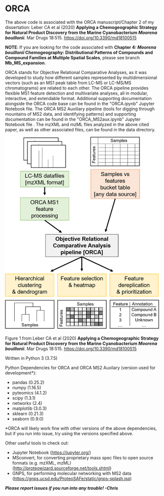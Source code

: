 # ORCA
The above code is associated with the ORCA manuscript/Chapter 2 of my dissertation: Leber CA et al (2020) **Applying a Chemogeographic Strategy for Natural Product Discovery from the Marine Cyanobacterium *Moorena bouillonii***. Mar Drugs 18:515. https://doi.org/10.3390/md18100515

**NOTE**: If you are looking for the code associated with **Chapter 4: *Moorena bouillonii* Chemogeography: Distributional Patterns of Compounds and Compound Families at Multiple Spatial Scales**, please see branch **Mb_MS_expansion**.

ORCA stands for Objective Relational Comparative Analyses, as it was developed to study how different samples represented by multidimensional vectors (such as an MS1 peak table from LC-MS or LC-MS/MS chromatograms) are related to each other. The ORCA pipeline provides flexible MS1 feature detection and multivariate analyses, all in modular, interactive, and extendable format. Additional supporting documentation alongside the ORCA code base can be found in the "ORCA.ipynb" Jupyter Notebook file. The ORCA MS2 Auxiliary pipeline (tools for digging through mountains of MS2 data, and identifying patterns) and supporting documentation can be found in the "ORCA_MS2aux.ipynb" Jupyter Notebook file . The mzXML and mzML files analyzed in the above cited paper, as well as other associated files, can be found in the data directory.

![ORCA diagram](https://github.com/c-leber/ORCA/blob/master/ORCA_diagram.png)

Figure 1 from Leber CA et al (2020) **Applying a Chemogeographic Strategy for Natural Product Discovery from the Marine Cyanobacterium *Moorena bouillonii***. Mar Drugs 18:515. https://doi.org/10.3390/md18100515


Written in Python 3 (3.7.5)

Python Dependencies for ORCA and ORCA MS2 Auxilary (version used for development*):
- pandas (0.25.2)
- numpy (1.16.5)
- pyteomics (4.1.2)
- scipy (1.3.1)
- networkx (2.4)
- matplotlib (3.0.3) 
- sklearn (0.21.3)
- seaborn (0.9.0)

*ORCA will likely work fine with other versions of the above dependencies, but if you run into issue, try using the versions specified above.


Other useful tools to check out:
- Jupyter Notebook (https://jupyter.org/)
- MSconvert, for converting proprietary mass spec files to open source formats (e.g. mzXML, mzML) (http://proteowizard.sourceforge.net/tools.shtml)
- GNPS, for performing molecular networking with MS2 data (https://gnps.ucsd.edu/ProteoSAFe/static/gnps-splash.jsp)


***Please report issues if you run into any trouble! -Chris***
